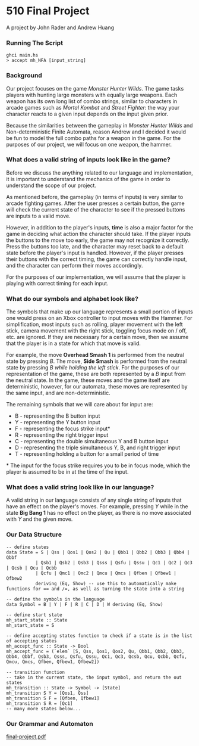 # 510 Final Project
A project by John Rader and Andrew Huang

### Running The Script

```
ghci main.hs
> accept mh_NFA [input_string]
```

### Background

Our project focuses on the game *Monster Hunter Wilds*.
The game tasks players with hunting large monsters with equally large weapons.
Each weapon has its own long list of combo strings, similar to characters in arcade games such as *Mortal Kombat* and *Street Fighter*: the way your character reacts to a given input depends on the input given prior.

Because the similarities between the gameplay in *Monster Hunter Wilds* and Non-deterministic Finite Automata, reason Andrew and I decided it would be fun to model the full combo paths for a weapon in the game.
For the purposes of our project, we will focus on one weapon, the hammer.

### What does a valid string of inputs look like in the game?

Before we discuss the anything related to our language and implementation, it is important to understand the mechanics of the game in order to understand the scope of our project.

As mentioned before, the gameplay (in terms of inputs) is very similar to arcade fighting games.
After the user presses a certain button, the game will check the current state of the character to see if the pressed buttons are inputs to a valid move.

However, in addition to the player's inputs, **time** is also a major factor for the game in deciding what action the character should take.
If the player inputs the buttons to the move too early, the game may not recognize it correctly.
Press the buttons too late, and the character may reset back to a default state before the player's input is handled.
However, if the player presses their buttons with the correct timing, the game can correctly handle input, and the character can perform their moves accordingly.

For the purposes of our implementation, we will assume that the player is playing with correct timing for each input.

### What do our symbols and alphabet look like?

The symbols that make up our language represents a small portion of inputs one would press on an Xbox controller to input moves with the Hammer.
For simplification, most inputs such as rolling, player movement with the left stick, camera movement with the right stick, toggling focus mode on / off, etc. are ignored.
If they are necessary for a certain move, then we assume that the player is in a state for which that move is valid.

For example, the move **Overhead Smash 1** is performed from the neutral state by pressing *B*.
The move, **Side Smash** is performed from the neutral state by pressing *B* *while holding the left stick*.
For the purposes of our representation of the game, these are both represented by a *B* input from the neutral state.
In the game, these moves and the game itself are deterministic, however, for our automata, these moves are represented by the same input, and are non-deterministic.

The remaining symbols that we will care about for input are:

* B - representing the B button input
* Y - representing the Y button input
* F - representing the focus strike input*
* R - representing the right trigger input
* C - representing the double simultaneous Y and B button input
* D - representing the triple simultaneous Y, B, and right trigger input
* T - representing holding a button for a small period of time

\* The input for the focus strike requires you to be in focus mode, which the player is assumed to be in at the time of the input.

### What does a valid string look like in our language?

A valid string in our language consists of any single string of inputs that have an effect on the player's moves.
For example, pressing *Y* while in the state **Big Bang 1** has no effect on the player, as there is no move associated with *Y* and the given move.

### Our Data Structure

```
-- define states
data State = S | Qss | Qos1 | Qos2 | Qu | Qbb1 | Qbb2 | Qbb3 | Qbb4 | Qbbf 
           | Qsb1 | Qsb2 | Qsb3 | Qsss | Qsfu | Qssu | Qc1 | Qc2 | Qc3 | Qcsb | Qcu | Qcbb 
           | Qcfu | Qmc1 | Qmc2 | Qmcu | Qmcs | Qfben | Qfbew1 | Qfbew2
           deriving (Eq, Show) -- use this to automatically make functions for == and /=, as well as turning the state into a string

-- define the symbols in the language
data Symbol = B | Y | F | R | C | D | W deriving (Eq, Show)

-- define start state
mh_start_state :: State
mh_start_state = S

-- define accepting states function to check if a state is in the list of accepting states
mh_accept_func :: State -> Bool
mh_accept_func = (`elem` [S, Qss, Qos1, Qos2, Qu, Qbb1, Qbb2, Qbb3, Qbb4, Qbbf, Qsb3, Qsss, Qsfu, Qssu, Qc1, Qc3, Qcsb, Qcu, Qcbb, Qcfu, Qmcu, Qmcs, Qfben, Qfbew1, Qfbew2])

-- transition function
-- take in the current state, the input symbol, and return the out states
mh_transition :: State -> Symbol -> [State]
mh_transition S Y = [Qos1, Qss]
mh_transition S F = [Qfben, Qfbew1]
mh_transition S R = [Qc1]
-- many more states below...
```

### Our Grammar and Automaton

[final-project.pdf](https://github.com/user-attachments/files/20129698/final-project.pdf)

